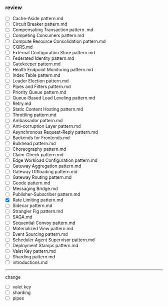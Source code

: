 

### review
- [ ] Cache-Aside pattern.md
- [ ] Circuit Breaker pattern.md
- [ ] Compensating Transaction pattern .md
- [ ] Competing Consumers pattern.md
- [ ] Compute Resource Consolidation pattern.md
- [ ] CQRS.md
- [ ] External Configuration Store pattern.md
- [ ] Federated Identity pattern.md
- [ ] Gatekeeper pattern.md
- [ ] Health Endpoint Monitoring pattern.md
- [ ] Index Table pattern.md
- [ ] Leader Election pattern.md  
- [ ] Pipes and Filters pattern.md
- [ ] Priority Queue pattern.md
- [ ] Queue-Based Load Leveling pattern.md
- [ ] Retry.md
- [ ] Static Content Hosting pattern.md
- [ ] Throttling pattern.md
- [ ] Ambassador pattern.md
- [ ] Anti-corruption Layer pattern.md
- [ ] Asynchronous Request-Reply pattern.md
- [ ] Backends for Frontends.md
- [ ] Bulkhead pattern.md
- [ ] Choreography pattern.md
- [ ] Claim-Check pattern.md
- [ ] Edge Workload Configuration pattern.md
- [ ] Gateway Aggregation pattern.md
- [ ] Gateway Offloading pattern.md
- [ ] Gateway Routing pattern.md
- [ ] Geode pattern.md
- [ ] Messaging Bridge.md
- [ ] Publisher-Subscriber pattern.md
- [x] Rate Limiting pattern.md
- [ ] Sidecar pattern.md
- [ ] Strangler Fig pattern.md
- [ ] SAGA.md
- [ ] Sequential Convoy pattern.md
- [ ] Materialized View pattern.md
- [ ] Event Sourcing pattern.md
- [ ] Scheduler Agent Supervisor pattern.md
- [ ] Deployment Stamps pattern.md
- [ ] Valet Key pattern.md
- [ ] Sharding pattern.md
- [ ] introductions.md
--------------------------
change
- [ ] valet key
- [ ] sharding
- [ ] pipes
